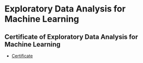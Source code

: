 # Exploratory Data Analysis for Machine Learning
## Certificate of Exploratory Data Analysis for Machine Learning
* [Certificate](https://www.coursera.org/account/accomplishments/verify/R2E9DPCFTP5J)
